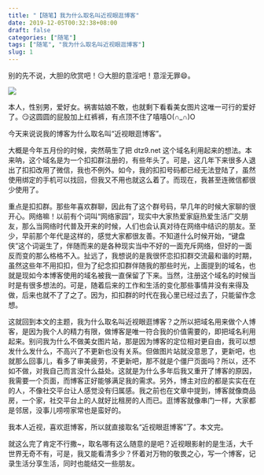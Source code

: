 ```yaml
---
title: "【随笔】我为什么取名叫近视眼逛博客"
date: 2019-12-05T00:32:38+08:00
draft: false
categories: ["随笔"]
tags: ["随笔", "我为什么取名叫近视眼逛博客"]
slug: 1
---
```


别的先不说，大胆的欣赏吧！😏大胆的意淫吧！意淫无罪😄。

![](https://img.dtz9.net/imgs/2019/12/05e751a24ff5e815.png)

本人，性别男，爱好女。祸害姑娘不敢，也就剩下看看美女图片这唯一可行的爱好了。😏这圆圆的屁股加上红裤裤，有点顶不住了嘻嘻O(∩_∩)O



今天来说说我的博客为什么取名叫“近视眼逛博客”。

大概是今年五月份的时候，突然萌生了把 dtz9.net 这个域名利用起来的想法。本来呐，这个域名是为一个扣扣群注册的，有些年头了。可是，这几年下来很多人退出了扣扣改用了微信，我也不例外。如今，我的扣扣号码都已经无法登陆了，虽然使用绑定的手机可以找回，但我又不用也就这么着了。而现在，我甚至连微信都很少使用了。

重点是扣扣群。那些年喜欢群聊，因此有了这个群号码，早几年的时候大家聊的很开心。网络嘛！以前有个词叫“网络家园”，现实中大家热爱家庭热爱生活广交朋友，那么当网络时代普及开来的时候，人们也会认真对待在网络中结识的朋友。至少，早前那个年代是这样的，感觉大家都很友善。不知道什么时候开始，“键盘侠”这个词诞生了，伴随而来的是各种现实当中不好的一面充斥网络，但好的一面反而变的那么格格不入。扯远了，我想说的是我很怀恋扣扣群交流最和谐的时期，虽然这些年不用扣扣，但为了纪念扣扣群伴随我的那些时光，上面提到的域名，也就是现如今本博客使用的域名被我一直保留了下来。当然，注册这个域名的时候当时是有很多想法的。可是，随着后来的工作和生活的变化那些事情并没有来得及做，后来也就不了了之了。因为，扣扣群的时代在我心里已经过去了，只能留作念想。

这就回到本文的主题，我为什么取名叫近视眼逛博客？之所以把域名用来做个人博客，是因为我个人的精力有限，做博客是唯一符合我的价值需要的，即把域名利用起来。别问我为什么不做美女图片站，那是因为博客的定位相对更自由，我可以想发什么发什么，不高兴了不更新也没有关系。但做图片站就没意思了，更新吧，也就那么回事儿，看多了审美疲劳，不更新吧，那不就是个僵尸页面吗？所以，还不如不做，对我自己而言没什么益处。这就是为什么多年后我又重开了博客的原因，我需要一个页面，而博客正好能够满足我的需求。另外，博主对应的都是实实在在的人，不像社交平台让人感觉没有归属感。我之前也在文章中提到，博客就像商品房，一个家，社交平台上的人就好比租房的人而已。逛博客就像串门一样，大家都是邻居，没事儿唠唠家常也是蛮好的。

我本人近视，喜欢逛博客，所以就直接取名“近视眼逛博客”了。本文完。

就这么完了肯定不行撒~，取名哪有这么随意的是吧？近视眼影射的是生活，大千世界无奇不有，可是，我又能看清多少？怀着对万物的敬畏之心，写一个博客，记录生活分享生活，同时也能结交一些朋友。